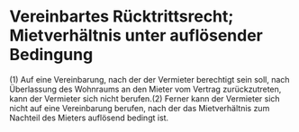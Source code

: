 # Vereinbartes Rücktrittsrecht; Mietverhältnis unter auflösender Bedingung

(1) Auf eine Vereinbarung, nach der der Vermieter berechtigt sein soll, nach Überlassung des Wohnraums an den Mieter vom Vertrag zurückzutreten, kann der Vermieter sich nicht berufen.(2) Ferner kann der Vermieter sich nicht auf eine Vereinbarung berufen, nach der das Mietverhältnis zum Nachteil des Mieters auflösend bedingt ist. 

